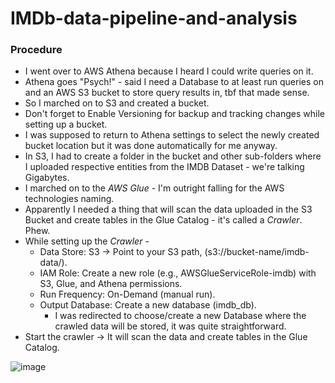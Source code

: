 # IMDb-data-pipeline-and-analysis


### Procedure
- I went over to AWS Athena because I heard I could write queries on it.
- Athena goes "Psych!" - said I need a Database to at least run queries on and an AWS S3 bucket to store query results in, tbf that made sense.
- So I marched on to S3 and created a bucket. 
- Don't forget to Enable Versioning for backup and tracking changes while setting up a bucket.
- I was supposed to return to Athena settings to select the newly created bucket location but it was done automatically for me anyway.
- In S3, I had to create a folder in the bucket and other sub-folders where I uploaded respective entities from the IMDB Dataset - we're talking Gigabytes.
- I marched on to the *AWS Glue* - I'm outright falling for the AWS technologies naming.
- Apparently I needed a thing that will scan the data uploaded in the S3 Bucket and create tables in the Glue Catalog - it's called a *Crawler*. Phew.
- While setting up the *Crawler* -
    - Data Store: S3 → Point to your S3 path, (s3://bucket-name/imdb-data/).
    - IAM Role: Create a new role (e.g., AWSGlueServiceRole-imdb) with S3, Glue, and Athena permissions.
    - Run Frequency: On-Demand (manual run).
    - Output Database: Create a new database (imdb_db).
        - I was redirected to choose/create a new Database where the crawled data will be stored, it was quite straightforward.
- Start the crawler → It will scan the data and create tables in the Glue Catalog.

![image](https://github.com/user-attachments/assets/d9084187-11f8-4fcc-a32d-ec9526c6e0a5)


